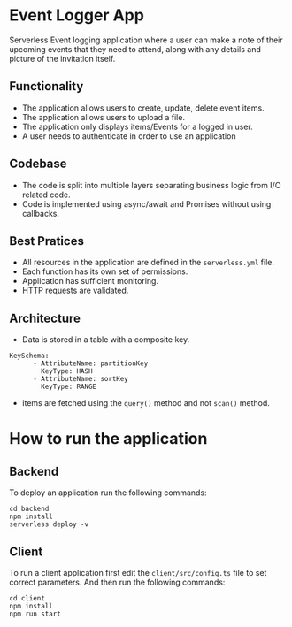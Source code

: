# Event Logger App

Serverless Event logging application where a user can make a note of their upcoming events that they need to attend, along with any details and picture of the invitation itself.
## Functionality 

- The application allows users to create, update, delete event items.
- The application allows users to upload a file. 
- The application only displays items/Events for a logged in user.
- A user needs to authenticate in order to use an application

## Codebase

- The code is split into multiple layers separating business logic from I/O related code.
- Code is implemented using async/await and Promises without using callbacks.

## Best Pratices

- All resources in the application are defined in the `serverless.yml` file.
- Each function has its own set of permissions.
- Application has sufficient monitoring.
- HTTP requests are validated.

## Architecture

- Data is stored in a table with a composite key.

```
KeySchema:
      - AttributeName: partitionKey
        KeyType: HASH
      - AttributeName: sortKey
        KeyType: RANGE
```

- items are fetched using the `query()` method and not `scan()` method.


# How to run the application

## Backend

To deploy an application run the following commands:

```
cd backend
npm install
serverless deploy -v
```

## Client

To run a client application first edit the `client/src/config.ts` file to set correct parameters. And then run the following commands:

```
cd client
npm install
npm run start
```




